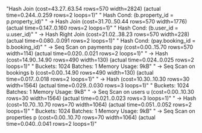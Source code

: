 "Hash Join  (cost=43.27..63.54 rows=570 width=2824) (actual time=0.244..0.259 rows=2 loops=1)"
"  Hash Cond: (b.property_id = p.property_id)"
"  ->  Hash Join  (cost=31.70..50.44 rows=570 width=1776) (actual time=0.147..0.160 rows=2 loops=1)"
"        Hash Cond: (b.user_id = u.user_id)"
"        ->  Hash Right Join  (cost=21.02..38.23 rows=570 width=228) (actual time=0.080..0.091 rows=2 loops=1)"
"              Hash Cond: (pay.booking_id = b.booking_id)"
"              ->  Seq Scan on payments pay  (cost=0.00..15.70 rows=570 width=114) (actual time=0.020..0.021 rows=2 loops=1)"
"              ->  Hash  (cost=14.90..14.90 rows=490 width=130) (actual time=0.024..0.025 rows=2 loops=1)"
"                    Buckets: 1024  Batches: 1  Memory Usage: 9kB"
"                    ->  Seq Scan on bookings b  (cost=0.00..14.90 rows=490 width=130) (actual time=0.017..0.018 rows=2 loops=1)"
"        ->  Hash  (cost=10.30..10.30 rows=30 width=1564) (actual time=0.029..0.030 rows=3 loops=1)"
"              Buckets: 1024  Batches: 1  Memory Usage: 9kB"
"              ->  Seq Scan on users u  (cost=0.00..10.30 rows=30 width=1564) (actual time=0.021..0.023 rows=3 loops=1)"
"  ->  Hash  (cost=10.70..10.70 rows=70 width=1064) (actual time=0.051..0.052 rows=2 loops=1)"
"        Buckets: 1024  Batches: 1  Memory Usage: 9kB"
"        ->  Seq Scan on properties p  (cost=0.00..10.70 rows=70 width=1064) (actual time=0.040..0.041 rows=2 loops=1)"